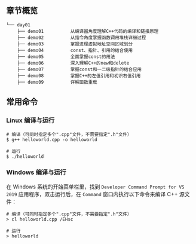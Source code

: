 ## 章节概览

```
└── day01
    ├── demo01          从编译器角度理解C++代码的编译和链接原理
    ├── demo02          从指令角度掌握函数调用堆栈详细过程
    ├── demo03          掌握进程虚拟地址空间区域划分
    ├── demo04          const、指针、引用的结合使用
    ├── demo05          全面掌握const的用法
    ├── demo06          深入理解C++的new和delete
    ├── demo07          掌握const和一二级指针的结合应用
    ├── demo08          掌握C++的左值引用和初识右值引用
    ├── demo09          详解函数重载
```

## 常用命令

### Linux 编译与运行

``` shell
# 编译（可同时指定多个".cpp"文件，不需要指定".h"文件）
$ g++ helloworld.cpp -o helloworld

# 运行
$ ./helloworld
```

### Windows 编译与运行

在 Windows 系统的开始菜单栏里，找到 `Developer Command Prompt for VS 2019` 应用程序，双击运行后，在 `Command` 窗口内执行以下命令来编译 C++ 源文件：

```
# 编译（可同时指定多个".cpp"文件，不需要指定".h"文件）
> cl helloworld.cpp /EHsc

# 运行
> helloworld
```
